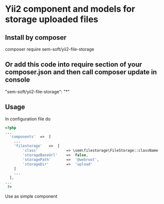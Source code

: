 # Yii2 component and models for storage uploaded files
## Install by composer
composer require sem-soft/yii2-file-storage
## Or add this code into require section of your composer.json and then call composer update in console
"sem-soft/yii2-file-storage": "*"
## Usage
In configuration file do
```php
<?php
...
  'components'  =>  [
    ...
    'filestorage'	=>  [
        'class'             => \sem\filestorage\FileStorage::className(),
        'storageBaseUrl'    =>  false,
        'storagePath'       =>  '@webroot',
        'storageDir'        =>  'upload'
    ]
    ...
  ],
...
 ?>
 ```
 Use as simple component
